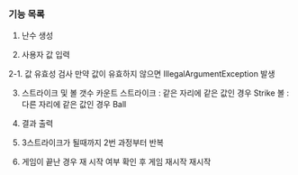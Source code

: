 

### 기능 목록

1. 난수 생성

2. 사용자 값 입력

 2-1. 값 유효성 검사 
    만약 값이 유효하지 않으면 IllegalArgumentException 발생


3. 스트라이크 및 볼 갯수 카운트
    스트라이크 : 같은 자리에 같은 값인 경우 Strike 볼 : 다른 자리에 같은 값인 경우 Ball

4. 결과 출력

5. 3스트라이크가 될때까지 2번 과정부터 반복

6. 게임이 끝난 경우 재 시작 여부 확인 후 게임 재시작 재시작